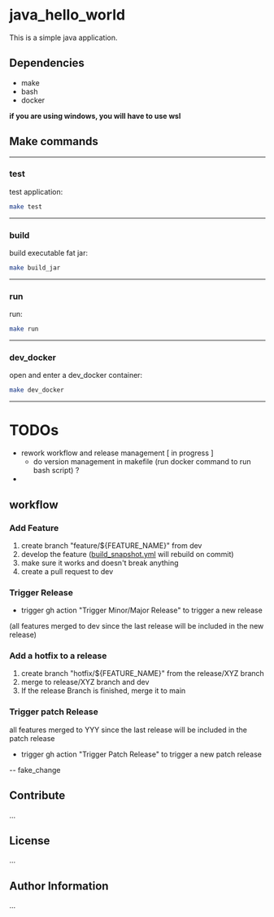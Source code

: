 # java_hello_world

This is a simple java application.

## Dependencies
- make
- bash
- docker

**if you are using windows, you will have to use wsl**

## Make commands

---
### test
test application:
```bash
make test
```
---
### build
build executable fat jar:
```bash
make build_jar
```
---
### run
run:
```bash
make run
```
---
### dev_docker
open and enter a dev_docker container:
```bash
make dev_docker
```
---
    
# TODOs
- rework workflow and release management [ in progress ]
  - do version management in makefile (run docker command to run bash script) ?
- 

## workflow

### Add Feature
1. create branch "feature/${FEATURE_NAME}" from dev
2. develop the feature ([build_snapshot.yml](.github%2Fworkflows%2Fbuild_snapshot.yml) will rebuild on commit)
3. make sure it works and doesn't break anything
4. create a pull request to dev

### Trigger Release
- trigger gh action "Trigger Minor/Major Release" to trigger a new release

(all features merged to dev since the last release will be included in the new release)

### Add a hotfix to a release
1. create branch "hotfix/${FEATURE_NAME}" from the release/XYZ branch
2. merge to release/XYZ branch and dev
3. If the release Branch is finished, merge it to main

### Trigger patch Release
all features merged to YYY since the last release will be included in the patch release
- trigger gh action "Trigger Patch Release" to trigger a new patch release

-- fake_change

## Contribute
...

## License
...

## Author Information
...
